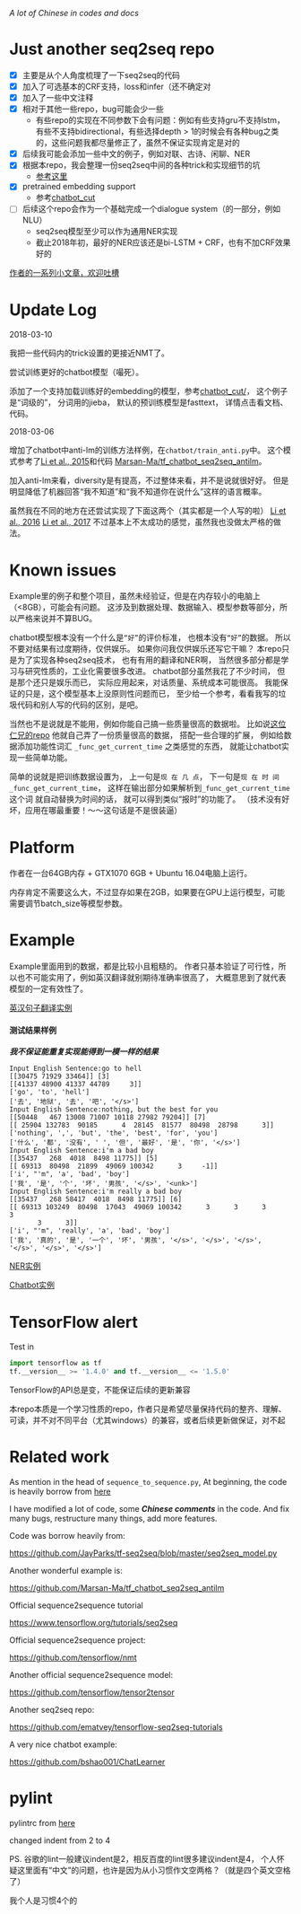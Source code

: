 
*A lot of Chinese in codes and docs*

# Just another seq2seq repo

- [x] 主要是从个人角度梳理了一下seq2seq的代码
- [x] 加入了可选基本的CRF支持，loss和infer（还不确定对
- [x] 加入了一些中文注释
- [x] 相对于其他一些repo，bug可能会少一些
    - 有些repo的实现在不同参数下会有问题：例如有些支持gru不支持lstm，有些不支持bidirectional，有些选择depth > 1的时候会有各种bug之类的，这些问题我都尽量修正了，虽然不保证实现肯定是对的
- [x] 后续我可能会添加一些中文的例子，例如对联、古诗、闲聊、NER
- [x] 根据本repo，我会整理一份seq2seq中间的各种trick和实现细节的坑
    - [参考这里](https://github.com/qhduan/ConversationalRobotDesign/tree/master/%E8%81%8A%E5%A4%A9%E6%9C%BA%E5%99%A8%E4%BA%BA%EF%BC%9A%E7%A5%9E%E7%BB%8F%E5%AF%B9%E8%AF%9D%E6%A8%A1%E5%9E%8B%E7%9A%84%E5%AE%9E%E7%8E%B0%E4%B8%8E%E6%8A%80%E5%B7%A7)
- [x] pretrained embedding support
    - 参考[chatbot_cut](chatbot_cut/)
- [ ] 后续这个repo会作为一个基础完成一个dialogue system（的一部分，例如NLU）
    - seq2seq模型至少可以作为通用NER实现
    - 截止2018年初，最好的NER应该还是bi-LSTM + CRF，也有不加CRF效果好的


[作者的一系列小文章，欢迎吐槽](https://github.com/qhduan/ConversationalRobotDesign)

# Update Log

2018-03-10

我把一些代码内的trick设置的更接近NMT了。

尝试训练更好的chatbot模型（嘬死）。

添加了一个支持加载训练好的embedding的模型，参考[chatbot_cut/](chatbot_cut/)，
这个例子是“词级的”，
分词用的jieba，
默认的预训练模型是fasttext，
详情点击看文档、代码。

2018-03-06

增加了chatbot中anti-lm的训练方法样例，在`chatbot/train_anti.py`中。
这个模式参考了[Li et al., 2015](https://arxiv.org/pdf/1510.03055v3.pdf)和代码
[Marsan-Ma/tf_chatbot_seq2seq_antilm](https://github.com/Marsan-Ma/tf_chatbot_seq2seq_antilm)。  

加入anti-lm来看，diversity是有提高，不过整体来看，并不是说就很好好。
但是明显降低了机器回答“我不知道”和“我不知道你在说什么”这样的语言概率。

虽然我在不同的地方在还尝试实现了下面这两个（其实都是一个人写的啦）
[Li et al., 2016](https://arxiv.org/abs/1606.01541)
[Li et al., 2017](https://arxiv.org/abs/1701.06547)
不过基本上不太成功的感觉，虽然我也没做太严格的做法。

# Known issues

Example里的例子和整个项目，虽然未经验证，但是在内存较小的电脑上（<8GB），可能会有问题。
这涉及到数据处理、数据输入、模型参数等部分，所以严格来说并不算BUG。

chatbot模型根本没有一个什么是`“好”`的评价标准，
也根本没有`“好”`的数据。
所以不要对结果有过度期待，仅供娱乐。
如果你问我仅供娱乐还写它干嘛？
本repo只是为了实现各种seq2seq技术，
也有有用的翻译和NER啊，
当然很多部分都是学习与研究性质的，工业化需要很多改进。
chatbot部分虽然我花了不少时间，
但是那个还只是娱乐而已，
实际应用起来，对话质量、系统成本可能很高。
我能保证的只是，这个模型基本上没原则性问题而已，
至少给一个参考，看看我写的垃圾代码和别人写的代码的区别，是吧。

当然也不是说就是不能用，例如你能自己搞一些质量很高的数据啦。
比如说[这位仁兄的repo](https://github.com/bshao001/ChatLearner)
他就自己弄了一份质量很高的数据，
搭配一些合理的扩展，
例如给数据添加功能性词汇 `_func_get_current_time` 之类感觉的东西，
就能让chatbot实现一些简单功能。

简单的说就是把训练数据设置为，
上一句是`现 在 几 点`，
下一句是`现 在 时 间 _func_get_current_time`，
这样在输出部分如果解析到`_func_get_current_time`这个词
就自动替换为时间的话，
就可以得到类似“报时”的功能了。
（技术没有好坏，应用在哪最重要！～～这句话是不是很装逼）

# Platform

作者在一台64GB内存 + GTX1070 6GB + Ubuntu 16.04电脑上运行。

内存肯定不需要这么大，不过显存如果在2GB，如果要在GPU上运行模型，可能需要调节batch_size等模型参数。

# Example

Example里面用到的数据，都是比较小且粗糙的。
作者只基本验证了可行性，所以也不可能实用了，例如英汉翻译就别期待准确率很高了，
大概意思到了就代表模型的一定有效性了。

[英汉句子翻译实例](/en2zh/)

#### 测试结果样例

***我不保证能重复实现能得到一模一样的结果***

```
Input English Sentence:go to hell
[[30475 71929 33464]] [3]
[[41337 48900 41337 44789     3]]
['go', 'to', 'hell']
['去', '地狱', '去', '吧', '</s>']
Input English Sentence:nothing, but the best for you
[[50448   467 13008 71007 10118 27982 79204]] [7]
[[ 25904 132783  90185      4  28145  81577  80498  28798      3]]
['nothing', ',', 'but', 'the', 'best', 'for', 'you']
['什么', '都', '没有', ' ', '但', '最好', '是', '你', '</s>']
Input English Sentence:i'm a bad boy
[[35437   268  4018  8498 11775]] [5]
[[ 69313  80498  21899  49069 100342      3     -1]]
['i', "'m", 'a', 'bad', 'boy']
['我', '是', '个', '坏', '男孩', '</s>', '<unk>']
Input English Sentence:i'm really a bad boy
[[35437   268 58417  4018  8498 11775]] [6]
[[ 69313 103249  80498  17043  49069 100342      3      3      3      3
       3      3]]
['i', "'m", 'really', 'a', 'bad', 'boy']
['我', '真的', '是', '一个', '坏', '男孩', '</s>', '</s>', '</s>', '</s>', '</s>', '</s>']
```

[NER实例](/ner/)

[Chatbot实例](/chatbot/)

# TensorFlow alert

Test in

```python
import tensorflow as tf
tf.__version__ >= '1.4.0' and tf.__version__ <= '1.5.0'
```

TensorFlow的API总是变，不能保证后续的更新兼容

本repo本质是一个学习性质的repo，作者只是希望尽量保持代码的整齐、理解、可读，并不对不同平台（尤其windows）的兼容，或者后续更新做保证，对不起

# Related work

As mention in the head of `sequence_to_sequence.py`,
At beginning, the code is heavily borrow from [here](https://github.com/JayParks/tf-seq2seq/blob/master/seq2seq_model.py)

I have modified a lot of code, some ***Chinese comments*** in the code.
And fix many bugs, restructure many things, add more features.

Code was borrow heavily from:

https://github.com/JayParks/tf-seq2seq/blob/master/seq2seq_model.py

Another wonderful example is:

https://github.com/Marsan-Ma/tf_chatbot_seq2seq_antilm

Official sequence2sequence tutorial

https://www.tensorflow.org/tutorials/seq2seq

Official sequence2sequence project:

https://github.com/tensorflow/nmt

Another official sequence2sequence model:

https://github.com/tensorflow/tensor2tensor

Another seq2seq repo:

https://github.com/ematvey/tensorflow-seq2seq-tutorials

A very nice chatbot example:

https://github.com/bshao001/ChatLearner


# pylint

pylintrc from [here](https://raw.githubusercontent.com/tensorflow/tensorflow/master/tensorflow/tools/ci_build/pylintrc)

changed indent from 2 to 4

PS. 谷歌的lint一般建议indent是2，相反百度的lint很多建议indent是4，
个人怀疑这里面有“中文”的问题，也许是因为从小习惯作文空两格？（就是四个英文空格了）

我个人是习惯4个的
